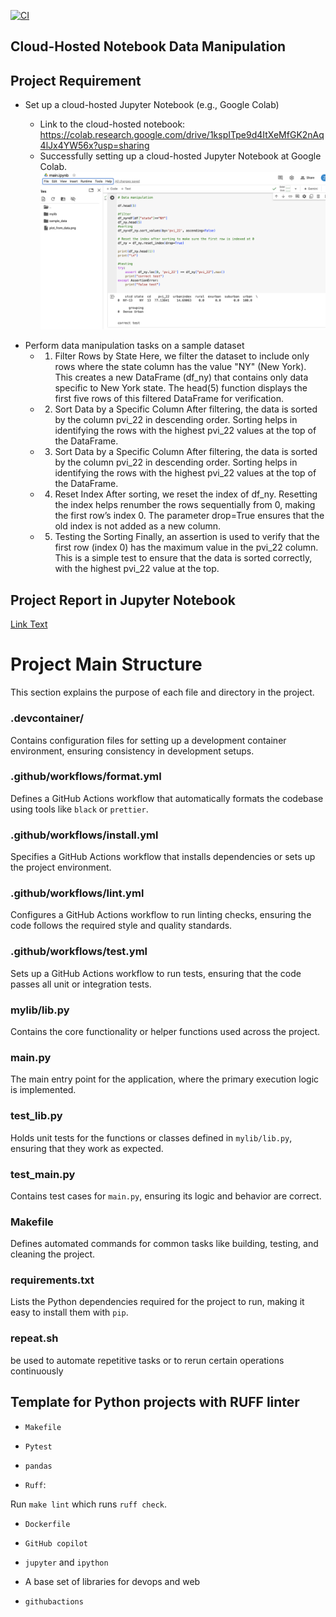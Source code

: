 [![CI](https://github.com/nogibjj/MiniProject9_ShiyueZhou/actions/workflows/cicd.yml/badge.svg)](https://github.com/nogibjj/MiniProject9_ShiyueZhou/actions/workflows/cicd.yml)

## Cloud-Hosted Notebook Data Manipulation

## Project Requirement

* <h/>Set up a cloud-hosted Jupyter Notebook (e.g., Google Colab)</h>

    - Link to the cloud-hosted notebook:
    https://colab.research.google.com/drive/1kspITpe9d4ItXeMfGK2nAq4lJx4YW56x?usp=sharing
    - Successfully setting up a cloud-hosted Jupyter Notebook at Google Colab.  
![Data Manipulation Workflow](Colab_mini9.png)


 
<h/> </h> 
* <h/> Perform data manipulation tasks on a sample dataset </h>  
    - 1. Filter Rows by State
    Here, we filter the dataset to include only rows where the state column has the value "NY" (New York). This creates a new DataFrame (df_ny) that contains only data specific to New York state. The head(5) function displays the first five rows of this filtered DataFrame for verification.
    - 2. Sort Data by a Specific Column
    After filtering, the data is sorted by the column pvi_22 in descending order. Sorting helps in identifying the rows with the highest pvi_22 values at the top of the DataFrame.
    - 3. Sort Data by a Specific Column
    After filtering, the data is sorted by the column pvi_22 in descending order. Sorting helps in identifying the rows with the highest pvi_22 values at the top of the DataFrame.
    - 4. Reset Index
    After sorting, we reset the index of df_ny. Resetting the index helps renumber the rows sequentially from 0, making the first row’s index 0. The parameter drop=True ensures that the old index is not added as a new column.
    - 5. Testing the Sorting
    Finally, an assertion is used to verify that the first row (index 0) has the maximum value in the pvi_22 column. This is a simple test to ensure that the data is sorted correctly, with the highest pvi_22 value at the top.

<h/> </h> 
 

## Project Report in Jupyter Notebook   
[Link Text](main.ipynb)



# Project Main Structure
This section explains the purpose of each file and directory in the project.
### **.devcontainer/**
Contains configuration files for setting up a development container environment, ensuring consistency in development setups.
### **.github/workflows/format.yml**
Defines a GitHub Actions workflow that automatically formats the codebase using tools like `black` or `prettier`.
### **.github/workflows/install.yml**
Specifies a GitHub Actions workflow that installs dependencies or sets up the project environment.
### **.github/workflows/lint.yml**
Configures a GitHub Actions workflow to run linting checks, ensuring the code follows the required style and quality standards.
### **.github/workflows/test.yml**
Sets up a GitHub Actions workflow to run tests, ensuring that the code passes all unit or integration tests.
### **mylib/lib.py**
Contains the core functionality or helper functions used across the project.
### **main.py**
The main entry point for the application, where the primary execution logic is implemented.
### **test_lib.py**
Holds unit tests for the functions or classes defined in `mylib/lib.py`, ensuring that they work as expected.
### **test_main.py**
Contains test cases for `main.py`, ensuring its logic and behavior are correct.
### **Makefile**
Defines automated commands for common tasks like building, testing, and cleaning the project.
### **requirements.txt**
Lists the Python dependencies required for the project to run, making it easy to install them with `pip`.
### **repeat.sh**
be used to automate repetitive tasks or to rerun certain operations continuously



## Template for Python projects with RUFF linter

* `Makefile`

* `Pytest`

* `pandas`

* `Ruff`:  

Run `make lint` which runs `ruff check`. 

* `Dockerfile`

* `GitHub copilot`

* `jupyter` and `ipython` 

* A base set of libraries for devops and web

* `githubactions`




